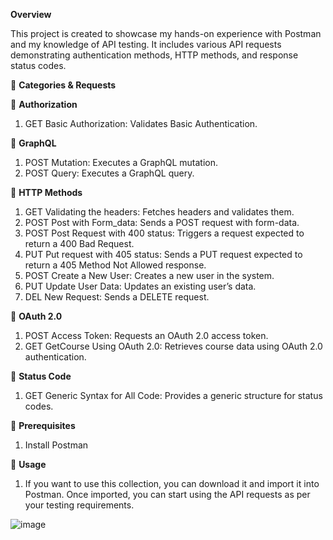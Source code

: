 **Overview**

   This project is created to showcase my hands-on experience with Postman and my knowledge of API testing. It includes various API requests demonstrating authentication methods, HTTP methods, and response status codes. 

   :small_blue_diamond: **Categories & Requests**

   :small_blue_diamond: **Authorization**
   
   1. GET Basic Authorization: Validates Basic Authentication.
   
   :small_blue_diamond: **GraphQL**
   
   1. POST Mutation: Executes a GraphQL mutation.
   2.  POST Query: Executes a GraphQL query.
   
   
   
   :small_blue_diamond: **HTTP Methods**
   
   1. GET Validating the headers: Fetches headers and validates them.
   2. POST Post with Form_data: Sends a POST request with form-data.
   3. POST Post Request with 400 status: Triggers a request expected to return a 400 Bad Request.
   4. PUT Put request with 405 status: Sends a PUT request expected to return a 405 Method Not Allowed response.
   5. POST Create a New User: Creates a new user in the system.
   6. PUT Update User Data: Updates an existing user’s data.
   7. DEL New Request: Sends a DELETE request.
    
   :small_blue_diamond: **OAuth 2.0**
   
   1. POST Access Token: Requests an OAuth 2.0 access token.
   2.  GET GetCourse Using OAuth 2.0: Retrieves course data using OAuth 2.0 authentication.
   
   
   :small_blue_diamond: **Status Code**
   
   1. GET Generic Syntax for All Code: Provides a generic structure for status codes.


  :small_blue_diamond: **Prerequisites**
  1. Install Postman

  :small_blue_diamond: **Usage**
  1. If you want to use this collection, you can download it and import it into Postman. Once imported, you can start using the API requests as per your testing requirements.

![image](https://github.com/user-attachments/assets/3ce3c010-0f39-4136-9e36-0bae1965b157)




















   
